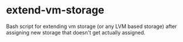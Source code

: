 # extend-vm-storage
Bash script for extending vm storage (or any LVM based storage) after assigning new storage that doesn't get actually assigned.
